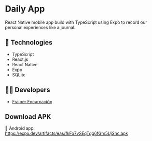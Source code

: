 # Daily App
React Native mobile app build with TypeScript using Expo to record our personal experiences like a journal. 

## 🚀 Technologies
- TypeScript
- React.js
- React Native
- Expo
- SQLite

## 🧑‍🚀 Developers
- [Frainer Encarnación](https://github.com/fraineralex)

## Download APK
🤖 Android app: https://expo.dev/artifacts/eas/fkFo7vSEqTgg6fGm5UjShc.apk
